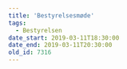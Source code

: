 ```yaml
---
title: 'Bestyrelsesmøde'
tags:
  - Bestyrelsen
date_start: 2019-03-11T18:30:00
date_end: 2019-03-11T20:30:00
old_id: 7316
---
```

